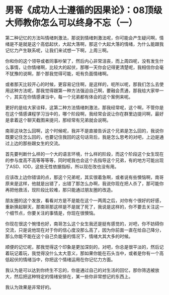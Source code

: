 # 男哥《成功人士遵循的因果论》：08顶级大师教你怎么可以终身不忘（一）

第二种记忆的方法叫情绪刺激法，那说到情绪刺激法呢，你可能会产生疑问啊，情绪是不是就是这个高低起伏，大起大落啊，那这个大起大落的情绪，为什么能跟我记忆力产生联系呢，让我们来试想一下啊，上周三啊。

你和你的这个领导或者同事吵架了，然后内心非常沮丧，而上周四呢，没有发生什么事情，让你情绪啊，比较大的起伏，那哪一天你会记得更清楚呢，我相信你会毫不犹豫的说啊，那个那我觉得可能，呃有负面情绪啊。

或者那天比较开心的时候，更容易记住啊，是这样的，呃所以呢，那我们怎么去使用这种方法呢，那我觉得跟第一种方法强迫自己啊，要融会贯通，那我给大家举一个，其实在你情感课当中，每一个兄弟都有体会的这个案例来呢。

更好的是给大家诠释，这第二种方法情绪刺激法，那我经常呢，这个啊，不管你是在这个情感课程学习当中的，哪个阶段啊，我经常会说让你在群里边提问啊，最好是拿着这个聊天截图来提问，那经常有兄弟就会说啊。

南哥这块怎么回啊，这个时候呢，我并不是直接告诉这个兄弟是怎么回的，我说你既要记住怎么回的，也要记住我回的这句话背后，我是怎么思考的对吧，上边是通过上边的那些跟女生的交流。

首先要判断什么样的一个大的语言环境，什么样的阶段，而这个阶段这个女生现在的参与度高不高等等等等，同时呢我也会这个去指导这个兄弟，有的地方可能出现了ASD、IOD，这些无性依据指标，所以现在改也没有用。

应该改上边你错误的点，那这个兄弟呢，其实很着急啊，或者说有些懊恼啊，南哥原来是这样，他就是出错了，出错了那怎么办啊，我说你现在把人杀了，那可能你再把他救活，现阶段比较难，那只能通过朋友圈的改造。

朋友圈的这个发放，看看对方是不是能在这个一两周之后，对你有个很好的好感，重新换起聊天，那南哥那这样是不是就了死了，我说是这样的，你不要去关注这一个细节点，你要关注的事情是，你现在很懊恼。

你现在很这个惋惜也好，南哥怎么这个女生我还是挺有感觉的，对吧，你不妨碍你交流，只是说他现在对于你的信心度没那么高了，因为你前面一直在给自己降分，那么你能不能在这个自己负能量的情况下，情绪大其大多的时候。

顺便的记忆呢，那我觉得这个印象是更加深刻的，对吧，你总是很平淡的，然后记着玩记着玩，我觉得没什么太大意义，那如果你能在石头当中，或者是你有一个高低起伏的情绪当中，你把这个情绪运用在你记忆力方面。

我认为是可以达到你终生不忘的，你是通过自己的对生活的回忆，那你筛选被放大，然后把这种特定的情绪安排在，某一些你非常想记的东西上。

我认为效果是非常好的。